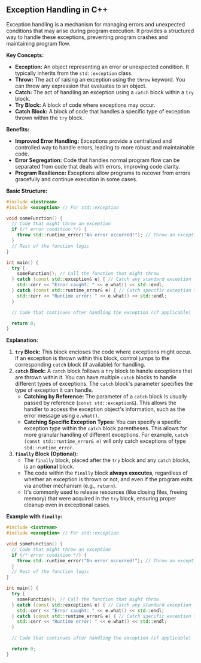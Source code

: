 ## Exception Handling in C++

Exception handling is a mechanism for managing errors and unexpected conditions that may arise during program execution. It provides a structured way to handle these exceptions, preventing program crashes and maintaining program flow.

**Key Concepts:**

- **Exception:** An object representing an error or unexpected condition. It typically inherits from the `std::exception` class.
- **Throw:** The act of raising an exception using the `throw` keyword. You can throw any expression that evaluates to an object.
- **Catch:** The act of handling an exception using a `catch` block within a `try` block.
- **Try Block:** A block of code where exceptions may occur.
- **Catch Block:** A block of code that handles a specific type of exception thrown within the `try` block.

**Benefits:**

- **Improved Error Handling:** Exceptions provide a centralized and controlled way to handle errors, leading to more robust and maintainable code.
- **Error Segregation:** Code that handles normal program flow can be separated from code that deals with errors, improving code clarity.
- **Program Resilience:** Exceptions allow programs to recover from errors gracefully and continue execution in some cases.

**Basic Structure:**

```c++
#include <iostream>
#include <exception> // For std::exception

void someFunction() {
  // Code that might throw an exception
  if (/* error condition */) {
    throw std::runtime_error("An error occurred!"); // Throw an exception object
  }
  // Rest of the function logic
}

int main() {
  try {
    someFunction(); // Call the function that might throw
  } catch (const std::exception& e) { // Catch any standard exception
    std::cerr << "Error caught: " << e.what() << std::endl;
  } catch (const std::runtime_error& e) { // Catch specific exception type (optional)
    std::cerr << "Runtime error: " << e.what() << std::endl;
  }

  // Code that continues after handling the exception (if applicable)

  return 0;
}
```

**Explanation:**

1. **`try` Block:** This block encloses the code where exceptions might occur. If an exception is thrown within this block, control jumps to the corresponding `catch` block (if available) for handling.
2. **`catch` Block:** A `catch` block follows a `try` block to handle exceptions that are thrown within it. You can have multiple `catch` blocks to handle different types of exceptions. The `catch` block's parameter specifies the type of exception it can handle.
   - **Catching by Reference:** The parameter of a `catch` block is usually passed by reference (`const std::exception&`). This allows the handler to access the exception object's information, such as the error message using `e.what()`.
   - **Catching Specific Exception Types:** You can specify a specific exception type within the `catch` block parentheses. This allows for more granular handling of different exceptions. For example, `catch (const std::runtime_error& e)` will only catch exceptions of type `std::runtime_error`.
3. **`finally` Block (Optional):**
   - The `finally` block, placed after the `try` block and any `catch` blocks, is an **optional** block.
   - The code within the `finally` block **always executes**, regardless of whether an exception is thrown or not, and even if the program exits via another mechanism (e.g., `return`).
   - It's commonly used to release resources (like closing files, freeing memory) that were acquired in the `try` block, ensuring proper cleanup even in exceptional cases.

**Example with `finally`:**

```c++
#include <iostream>
#include <exception> // For std::exception

void someFunction() {
  // Code that might throw an exception
  if (/* error condition */) {
    throw std::runtime_error("An error occurred!"); // Throw an exception object
  }
  // Rest of the function logic
}

int main() {
  try {
    someFunction(); // Call the function that might throw
  } catch (const std::exception& e) { // Catch any standard exception
    std::cerr << "Error caught: " << e.what() << std::endl;
  } catch (const std::runtime_error& e) { // Catch specific exception type (optional)
    std::cerr << "Runtime error: " << e.what() << std::endl;
  }

  // Code that continues after handling the exception (if applicable)

  return 0;
}



```
